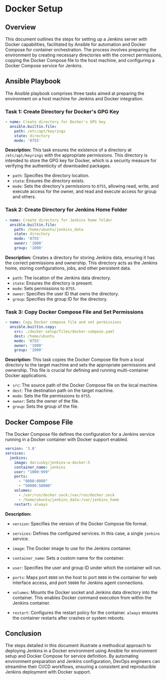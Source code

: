 # Docker Setup

## Overview

This document outlines the steps for setting up a Jenkins server with Docker capabilities, facilitated by Ansible for automation and Docker Compose for container orchestration. The process involves preparing the environment by creating necessary directories with the correct permissions, copying the Docker Compose file to the host machine, and configuring a Docker Compose service for Jenkins.

## Ansible Playbook

The Ansible playbook comprises three tasks aimed at preparing the environment on a host machine for Jenkins and Docker integration.

### Task 1: Create Directory for Docker's GPG Key

```yaml
- name: Create directory for Docker's GPG key
  ansible.builtin.file:
    path: /etc/apt/keyrings
    state: directory
    mode: '0755'
```

**Description:**
This task ensures the existence of a directory at `/etc/apt/keyrings` with the appropriate permissions. This directory is intended to store the GPG key for Docker, which is a security measure for verifying the authenticity of downloaded packages.

- `path`: Specifies the directory location.
- `state`: Ensures the directory exists.
- `mode`: Sets the directory's permissions to `0755`, allowing read, write, and execute access for the owner, and read and execute access for group and others.

### Task 2: Create Directory for Jenkins Home Folder

```yaml
- name: Create directory for Jenkins home folder
  ansible.builtin.file:
    path: /home/ubuntu/jenkins_data
    state: directory
    mode: '0755'
    owner: '1000'
    group: '1000'
```

**Description:**
Creates a directory for storing Jenkins data, ensuring it has the correct permissions and ownership. This directory acts as the Jenkins home, storing configurations, jobs, and other persistent data.

- `path`: The location of the Jenkins data directory.
- `state`: Ensures the directory is present.
- `mode`: Sets permissions to `0755`.
- `owner`: Specifies the user ID that owns the directory.
- `group`: Specifies the group ID for the directory.

### Task 3: Copy Docker Compose File and Set Permissions

```yaml
- name: Copy Docker compose file and set permissions
  ansible.builtin.copy:
    src: ./docker-setup/files/docker-compose.yaml
    dest: /home/ubuntu
    mode: '0755'
    owner: '1000'
    group: '1000'
```

**Description:**
This task copies the Docker Compose file from a local directory to the target machine and sets the appropriate permissions and ownership. This file is crucial for defining and running multi-container Docker applications.

- `src`: The source path of the Docker Compose file on the local machine.
- `dest`: The destination path on the target machine.
- `mode`: Sets the file permissions to `0755`.
- `owner`: Sets the owner of the file.
- `group`: Sets the group of the file.

## Docker Compose File

The Docker Compose file defines the configuration for a Jenkins service running in a Docker container with Docker support enabled.

```yaml
version: '3.8'
services:
  jenkins:
    image: dariusby/jenkins-w-docker:5
    container_name: jenkins
    user: "1000:999"
    ports:
      - "8080:8080"
      - "50000:50000"
    volumes:
      - /var/run/docker.sock:/var/run/docker.sock
      - /home/ubuntu/jenkins_data:/var/jenkins_home
    restart: always
```

**Description:**
- `version`: Specifies the version of the Docker Compose file format.

- `services`: Defines the configured services. In this case, a single `jenkins` service.

- `image`: The Docker image to use for the Jenkins container.

- `container_name`: Sets a custom name for the container.

- `user`: Specifies the user and group ID under which the container will run.

- `ports`: Maps port `8080` on the host to port `8080` in the container for web interface access, and port `50000` for Jenkins agent connections.

- `volumes`: Mounts the Docker socket and Jenkins data directory into the container. This enables Docker command execution from within the Jenkins container.

- `restart`: Configures the restart policy for the container. `always` ensures the container restarts after crashes or system reboots.


## Conclusion

The steps detailed in this document illustrate a methodical approach to deploying Jenkins in a Docker environment using Ansible for environment setup and Docker Compose for service definition. By automating environment preparation and Jenkins configuration, DevOps engineers can streamline their CI/CD workflows, ensuring a consistent and reproducible Jenkins deployment with Docker support. 
